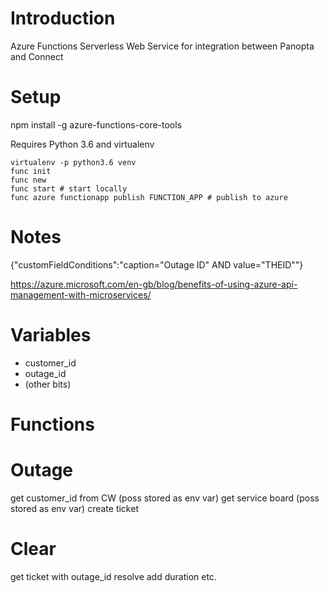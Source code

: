 # Introduction 
Azure Functions Serverless Web Service for integration between Panopta and Connect

# Setup

npm install -g azure-functions-core-tools

Requires Python 3.6 and virtualenv

```
virtualenv -p python3.6 venv
func init
func new
func start # start locally
func azure functionapp publish FUNCTION_APP # publish to azure
```


# Notes

{"customFieldConditions":"caption=\"Outage ID\" AND value=\"THEID\""}

https://azure.microsoft.com/en-gb/blog/benefits-of-using-azure-api-management-with-microservices/

# Variables

* customer_id
* outage_id
* (other bits)

# Functions

# Outage

get customer_id from CW (poss stored as env var)
get service board (poss stored as env var)
create ticket

# Clear

get ticket with outage_id
resolve
add duration etc.

